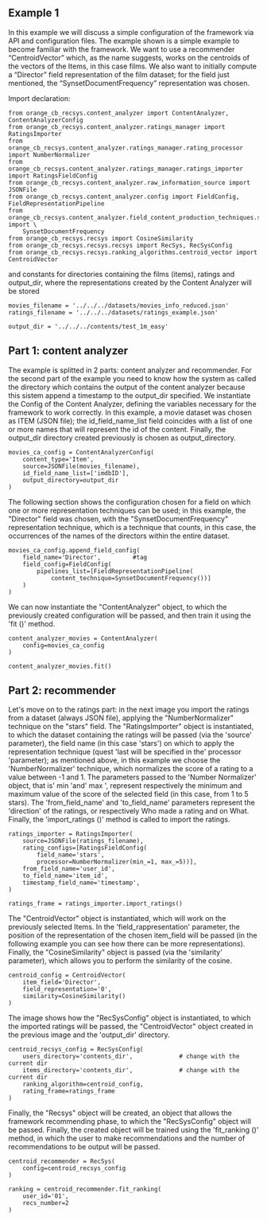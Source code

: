 ## Example 1
In this example we will discuss a simple configuration of the framework via API and configuration files.
The example shown is a simple example to become familiar with the framework. 
We want to use a recommender “CentroidVector” which, as the name suggests, works on the centroids of the vectors of the Items, in this case films.
We also want to initially compute a “Director” field representation of the film dataset; for the field just mentioned, the “SynsetDocumentFrequency” representation was chosen.

Import declaration:
```
from orange_cb_recsys.content_analyzer import ContentAnalyzer, ContentAnalyzerConfig
from orange_cb_recsys.content_analyzer.ratings_manager import RatingsImporter
from orange_cb_recsys.content_analyzer.ratings_manager.rating_processor import NumberNormalizer
from orange_cb_recsys.content_analyzer.ratings_manager.ratings_importer import RatingsFieldConfig
from orange_cb_recsys.content_analyzer.raw_information_source import JSONFile
from orange_cb_recsys.content_analyzer.config import FieldConfig, FieldRepresentationPipeline
from orange_cb_recsys.content_analyzer.field_content_production_techniques.synset_document_frequency import \
    SynsetDocumentFrequency
from orange_cb_recsys.recsys import CosineSimilarity
from orange_cb_recsys.recsys.recsys import RecSys, RecSysConfig
from orange_cb_recsys.recsys.ranking_algorithms.centroid_vector import CentroidVector
```

and constants for directories containing the films (items), ratings and output_dir, 
where the representations created by the Content Analyzer will be stored
```
movies_filename = '../../../datasets/movies_info_reduced.json'
ratings_filename = '../../../datasets/ratings_example.json'

output_dir = '../../../contents/test_1m_easy'
```

## Part 1: content analyzer
The example is splitted in 2 parts: content analyzer and recommender. For the second part of the example you need to know how the system as called the directory which contains the output of the content analyzer because this sistem append a timestamp to the output_dir specified.
We instantiate the Config of the Content Analyzer, defining the variables necessary for the framework to work correctly. In this example, a movie dataset was chosen as ITEM (JSON file); the id_field_name_list field coincides with a list of one or more names that will represent the id of the content.
Finally, the output_dir directory created previously is chosen as output_directory.
```
movies_ca_config = ContentAnalyzerConfig(
    content_type='Item',
    source=JSONFile(movies_filename),
    id_field_name_list=['imdbID'],
    output_directory=output_dir
)
```

The following section shows the configuration chosen for a field on which one or more representation techniques can be used; in this example, the "Director" field was chosen, with the "SynsetDocumentFrequency" representation technique, which is a technique that counts, in this case, the occurrences of the names of the directors within the entire dataset.
```
movies_ca_config.append_field_config(
    field_name='Director',         #tag
    field_config=FieldConfig(
        pipelines_list=[FieldRepresentationPipeline(
            content_technique=SynsetDocumentFrequency())]
    )
)
```

We can now instantiate the "ContentAnalyzer" object, to which the previously created configuration will be passed, and then train it using the 'fit ()' method.
```
content_analyzer_movies = ContentAnalyzer(
    config=movies_ca_config
)

content_analyzer_movies.fit()
```
## Part 2: recommender
Let's move on to the ratings part: in the next image you import the ratings from a dataset (always JSON file), applying the "NumberNormalizer" technique on the "stars" field.
The "RatingsImporter" object is instantiated, to which the dataset containing the ratings will be passed (via the 'source' parameter), the field name (in this case 'stars') on which to apply the representation technique (quest 'last will be specified in the' processor 'parameter); as mentioned above, in this example we choose the 'NumberNormalizer' technique, which normalizes the score of a rating to a value between -1 and 1. The parameters passed to the 'Number Normalizer' object, that is' min 'and' max ', represent respectively the minimum and maximum value of the score of the selected field (in this case, from 1 to 5 stars).
The 'from_field_name' and 'to_field_name' parameters represent the 'direction' of the ratings, or respectively Who made a rating and on What.
Finally, the 'import_ratings ()' method is called to import the ratings.
```
ratings_importer = RatingsImporter(
    source=JSONFile(ratings_filename),
    rating_configs=[RatingsFieldConfig(
        field_name='stars',
        processor=NumberNormalizer(min_=1, max_=5))],
    from_field_name='user_id',
    to_field_name='item_id',
    timestamp_field_name='timestamp',
)

ratings_frame = ratings_importer.import_ratings()
```

The "CentroidVector" object is instantiated, which will work on the previously selected Items. In the 'field_rappresentation' parameter, the position of the representation of the chosen item_field will be passed (in the following example you can see how there can be more representations). Finally, the "CosineSimilarity" object is passed (via the 'similarity' parameter), which allows you to perform the similarity of the cosine.
```
centroid_config = CentroidVector(
    item_field='Director',
    field_representation='0',
    similarity=CosineSimilarity()
)
```

The image shows how the "RecSysConfig" object is instantiated, to which the imported ratings will be passed, the "CentroidVector" object created in the previous image and the 'output_dir' directory.
```
centroid_recsys_config = RecSysConfig(
    users_directory='contents_dir',             # change with the current dir
    items_directory='contents_dir',             # change with the current dir
    ranking_algorithm=centroid_config,
    rating_frame=ratings_frame
)
```

Finally, the "Recsys" object will be created, an object that allows the framework recommending phase, to which the "RecSysConfig" object will be passed. Finally, the created object will be trained using the 'fit_ranking ()' method, in which the user to make recommendations and the number of recommendations to be output will be passed.
```
centroid_recommender = RecSys(
    config=centroid_recsys_config
)

ranking = centroid_recommender.fit_ranking(
    user_id='01',
    recs_number=2
)
```
